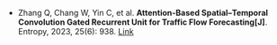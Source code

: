 * Zhang Q, Chang W, Yin C, et al. <b>Attention-Based Spatial–Temporal Convolution Gated Recurrent Unit for Traffic Flow Forecasting[J]</b>. Entropy, 2023, 25(6): 938. [Link](https://www.mdpi.com/1099-4300/25/6/938)
